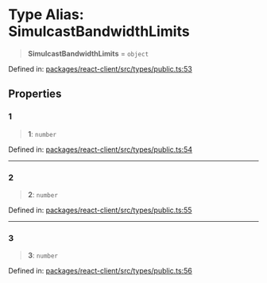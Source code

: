 # Type Alias: SimulcastBandwidthLimits

> **SimulcastBandwidthLimits** = `object`

Defined in: [packages/react-client/src/types/public.ts:53](https://github.com/fishjam-cloud/web-client-sdk/blob/8be0da3efcdce0dec0a98faf77f65b941d4a7757/packages/react-client/src/types/public.ts#L53)

## Properties

### 1

> **1**: `number`

Defined in: [packages/react-client/src/types/public.ts:54](https://github.com/fishjam-cloud/web-client-sdk/blob/8be0da3efcdce0dec0a98faf77f65b941d4a7757/packages/react-client/src/types/public.ts#L54)

***

### 2

> **2**: `number`

Defined in: [packages/react-client/src/types/public.ts:55](https://github.com/fishjam-cloud/web-client-sdk/blob/8be0da3efcdce0dec0a98faf77f65b941d4a7757/packages/react-client/src/types/public.ts#L55)

***

### 3

> **3**: `number`

Defined in: [packages/react-client/src/types/public.ts:56](https://github.com/fishjam-cloud/web-client-sdk/blob/8be0da3efcdce0dec0a98faf77f65b941d4a7757/packages/react-client/src/types/public.ts#L56)
